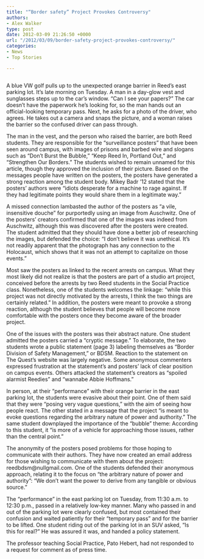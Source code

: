 ```yaml
---
title: "“Border safety” Project Provokes Controversy"
authors:
- Alex Walker
type: post
date: 2012-03-09 21:26:50 +0000
url: "/2012/03/09/border-safety-project-provokes-controversy/"
categories:
- News
- Top Stories

---
```

<a href="http://www.reedquest.org/2012/03/border-safety-project-provokes-controversy/border-security-slider/" rel="attachment wp-att-1423"><img class="aligncenter size-full wp-image-1423" title="BDSM" src="https://i0.wp.com/www.reedquest.org/wp-content/uploads/2012/03/Border-security-slider.jpg?resize=770%2C430" alt="" data-recalc-dims="1" /></a>

A blue VW golf pulls up to the unexpected orange barrier in Reed’s east parking lot. It’s late morning on Tuesday. A man in a day-glow vest and sunglasses steps up to the car’s window. “Can I see your papers?” The car doesn’t have the paperwork he’s looking for, so the man hands out an official-looking temporary pass. Next, he asks for a photo of the driver, who agrees. He takes out a camera and snaps the picture, and a woman raises the barrier so the confused driver can pass through.

The man in the vest, and the person who raised the barrier, are both Reed students. They are responsible for the “surveillance posters” that have been seen around campus, with images of prisons and barbed wire and slogans such as “Don’t Burst the Bubble,” “Keep Reed In, Portland Out,” and “Strengthen Our Borders.” The students wished to remain unnamed for this article, though they approved the inclusion of their picture. Based on the messages people have written on the posters, the posters have generated a strong reaction among the student body. Mikey Badr ’12 stated that the posters’ authors were “idiots desperate for a machine to rage against. If they had legitimate points they would share them in a legitimate way.”

A missed connection lambasted the author of the posters as “a vile, insensitive douche” for purportedly using an image from Auschwitz. One of the posters’ creators confirmed that one of the images was indeed from Auschwitz, although this was discovered after the posters were created. The student admitted that they should have done a better job of researching the images, but defended the choice: “I don&#8217;t believe it was unethical. It&#8217;s not readily apparent that the photograph has any connection to the Holocaust, which shows that it was not an attempt to capitalize on those events.”

Most saw the posters as linked to the recent arrests on campus. What they most likely did not realize is that the posters are part of a studio art project, conceived before the arrests by two Reed students in the Social Practice class. Nonetheless, one of the students welcomes the linkage: “while this project was not directly motivated by the arrests, I think the two things are certainly related.” In addition, the posters were meant to provoke a strong reaction, although the student believes that people will become more comfortable with the posters once they become aware of the broader project.

One of the issues with the posters was their abstract nature. One student admitted the posters carried a “cryptic message.” To elaborate, the two students wrote a public statement (page 3) labeling themselves as “Border Division of Safety Management,” or BDSM. Reaction to the statement on The Quest’s website was largely negative. Some anonymous commenters expressed frustration at the statement’s and posters’ lack of clear position on campus events. Others attacked the statement’s creators as “spoiled alarmist Reedies” and “wannabe Abbie Hoffmans.”

In person, at their “performance” with their orange barrier in the east parking lot, the students were evasive about their point. One of them said that they were “posing very vague questions,” with the aim of seeing how people react. The other stated in a message that the project “is meant to evoke questions regarding the arbitrary nature of power and authority.” The same student downplayed the importance of the “bubble” theme: According to this student, it “is more of a vehicle for approaching those issues, rather than the central point.”

The anonymity of the posters posed problems for those hoping to communicate with their authors. They have now created an email address for those wishing to communicate with them about the project: &#x72;&#x65;&#x65;&#x64;&#x62;&#x64;&#x73;&#x6d;&#x40;<span class="oe_displaynone">null</span>&#x67;&#x6d;&#x61;&#x69;&#x6c;&#x2e;&#x63;&#x6f;&#x6d;. One of the students defended their anonymous approach, relating it to the focus on “the arbitrary nature of power and authority”: “We don&#8217;t want the power to derive from any tangible or obvious source.”

The “performance” in the east parking lot on Tuesday, from 11:30 a.m. to 12:30 p.m., passed in a relatively low-key manner. Many who passed in and out of the parking lot were clearly confused, but most contained their confusion and waited patiently for their “temporary pass” and for the barrier to be lifted. One student riding out of the parking lot in an SUV asked, “Is this for real?” He was assured it was, and handed a policy statement.

The professor teaching Social Practice, Pato Hebert, had not responded to a request for comment as of press time.